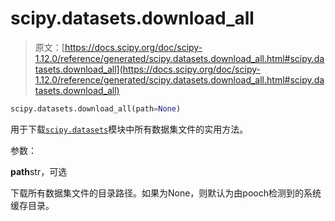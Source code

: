 # scipy.datasets.download_all

> 原文：[https://docs.scipy.org/doc/scipy-1.12.0/reference/generated/scipy.datasets.download_all.html#scipy.datasets.download_all](https://docs.scipy.org/doc/scipy-1.12.0/reference/generated/scipy.datasets.download_all.html#scipy.datasets.download_all)

```py
scipy.datasets.download_all(path=None)
```

用于下载[`scipy.datasets`](../datasets.html#module-scipy.datasets "scipy.datasets")模块中所有数据集文件的实用方法。

参数：

**path**str，可选

下载所有数据集文件的目录路径。如果为None，则默认为由pooch检测到的系统缓存目录。
